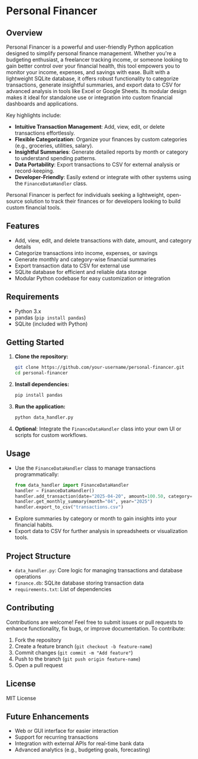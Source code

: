 
# Personal Financer

## Overview

Personal Financer is a powerful and user-friendly Python application designed to simplify personal finance management. Whether you're a budgeting enthusiast, a freelancer tracking income, or someone looking to gain better control over your financial health, this tool empowers you to monitor your income, expenses, and savings with ease. Built with a lightweight SQLite database, it offers robust functionality to categorize transactions, generate insightful summaries, and export data to CSV for advanced analysis in tools like Excel or Google Sheets. Its modular design makes it ideal for standalone use or integration into custom financial dashboards and applications.

Key highlights include:
- **Intuitive Transaction Management**: Add, view, edit, or delete transactions effortlessly.
- **Flexible Categorization**: Organize your finances by custom categories (e.g., groceries, utilities, salary).
- **Insightful Summaries**: Generate detailed reports by month or category to understand spending patterns.
- **Data Portability**: Export transactions to CSV for external analysis or record-keeping.
- **Developer-Friendly**: Easily extend or integrate with other systems using the `FinanceDataHandler` class.

Personal Financer is perfect for individuals seeking a lightweight, open-source solution to track their finances or for developers looking to build custom financial tools.

## Features

- Add, view, edit, and delete transactions with date, amount, and category details
- Categorize transactions into income, expenses, or savings
- Generate monthly and category-wise financial summaries
- Export transaction data to CSV for external use
- SQLite database for efficient and reliable data storage
- Modular Python codebase for easy customization or integration

## Requirements

- Python 3.x
- pandas (`pip install pandas`)
- SQLite (included with Python)

## Getting Started

1. **Clone the repository:**
   ```bash
   git clone https://github.com/your-username/personal-financer.git
   cd personal-financer
   ```

2. **Install dependencies:**
   ```bash
   pip install pandas
   ```

3. **Run the application:**
   ```bash
   python data_handler.py
   ```

4. **Optional**: Integrate the `FinanceDataHandler` class into your own UI or scripts for custom workflows.

## Usage

- Use the `FinanceDataHandler` class to manage transactions programmatically:
  ```python
  from data_handler import FinanceDataHandler
  handler = FinanceDataHandler()
  handler.add_transaction(date="2025-04-20", amount=100.50, category="Salary", type="Income")
  handler.get_monthly_summary(month="04", year="2025")
  handler.export_to_csv("transactions.csv")
  ```
- Explore summaries by category or month to gain insights into your financial habits.
- Export data to CSV for further analysis in spreadsheets or visualization tools.

## Project Structure

- `data_handler.py`: Core logic for managing transactions and database operations
- `finance.db`: SQLite database storing transaction data
- `requirements.txt`: List of dependencies

## Contributing

Contributions are welcome! Feel free to submit issues or pull requests to enhance functionality, fix bugs, or improve documentation. To contribute:
1. Fork the repository
2. Create a feature branch (`git checkout -b feature-name`)
3. Commit changes (`git commit -m "Add feature"`)
4. Push to the branch (`git push origin feature-name`)
5. Open a pull request

## License

MIT License

## Future Enhancements

- Web or GUI interface for easier interaction
- Support for recurring transactions
- Integration with external APIs for real-time bank data
- Advanced analytics (e.g., budgeting goals, forecasting)


